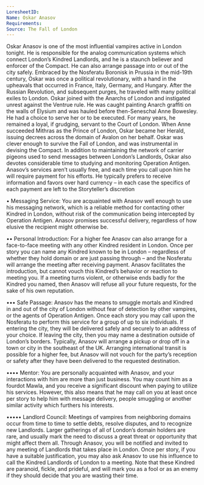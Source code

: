 ```yaml
---
LoresheetID: 
Name: Oskar Anasov
Requirements:
Source: The Fall of London
---
```

Oskar Anasov is one of the most influential vampires active in London tonight. He is responsible for the analog communication systems which connect London’s Kindred Landlords, and he is a staunch believer and enforcer of the Compact. He can also arrange passage into or out of the city safely. Embraced by the Nosferatu Boronisk in Prussia in the mid-19th century, Oskar was once a political revolutionary, with a hand in the upheavals that occurred in France, Italy, Germany, and Hungary. After the Russian Revolution, and subsequent purges, he traveled with many political exiles to London. Oskar joined with the Anarchs of London and instigated unrest against the Ventrue rule. He was caught painting Anarch graffiti on the walls of Elysium and was hauled before then-Seneschal Anne Bowesley. He had a choice to serve her or to be executed. For many years, he remained a loyal, if grudging, servant to the Court of London. When Anne succeeded Mithras as the Prince of London, Oskar became her Herald, issuing decrees across the domain of Avalon on her behalf. Oskar was clever enough to survive the Fall of London, and was instrumental in devising the Compact. In addition to maintaining the network of carrier pigeons used to send messages between London’s Landlords, Oskar also devotes considerable time to studying and monitoring Operation Antigen. Anasov’s services aren’t usually free, and each time you call upon him he will require payment for his efforts. He typically prefers to receive information and favors over hard currency – in each case the specifics of each payment are left to the Storyteller’s discretion  

• Messaging Service: You are acquainted with Anasov well enough to use his messaging network, which is a reliable method for contacting other Kindred in London, without risk of the communication being intercepted by Operation Antigen. Anasov promises successful delivery, regardless of how elusive the recipient might otherwise be. 

•• Personal Introduction: For a higher fee Anasov can also arrange for a face-to-face meeting with any other Kindred resident in London. Once per story you can name any Kindred known to be in London – regardless of whether they hold domain or are just passing through – and the Nosferatu will arrange the meeting after receiving payment. Anasov facilitates the introduction, but cannot vouch this Kindred’s behavior or reaction to meeting you. If a meeting turns violent, or otherwise ends badly for the Kindred you named, then Anasov will refuse all your future requests, for the sake of his own reputation.

••• Safe Passage: Anasov has the means to smuggle mortals and Kindred in and out of the city of London without fear of detection by other vampires, or the agents of Operation Antigen. Once each story you may call upon the Nosferatu to perform this service for a group of up to six individuals. If entering the city, they will be delivered safely and securely to an address of your choice. If leaving the city, then you may name a destination outside of London’s borders. Typically, Anasov will arrange a pickup or drop off in a town or city in the southeast of the UK. Arranging international transit is possible for a higher fee, but Anasov will not vouch for the party’s reception or safety after they have been delivered to the requested destination. 

•••• Mentor: You are personally acquainted with Anasov, and your interactions with him are more than just business. You may count him as a fourdot Mawla, and you receive a significant discount when paying to utilize his services. However, this also means that he may call on you at least once per story to help him with message delivery, people smuggling or another similar activity which furthers his interests. 

••••• Landlord Council: Meetings of vampires from neighboring domains occur from time to time to settle debts, resolve disputes, and to recognize new Landlords. Larger gatherings of all of London’s domain holders are rare, and usually mark the need to discuss a great threat or opportunity that might affect them all. Through Anasov, you will be notified and invited to any meeting of Landlords that takes place in London. Once per story, if you have a suitable justification, you may also ask Anasov to use his influence to call the Kindred Landlords of London to a meeting. Note that these Kindred are paranoid, fickle, and prideful, and will mark you as a fool or as an enemy if they should decide that you are wasting their time.